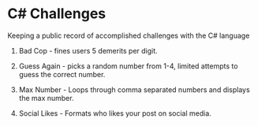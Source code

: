 # C# Challenges

Keeping a public record of accomplished challenges with the C# language

1. Bad Cop - fines users 5 demerits per digit.

2. Guess Again - picks a random number from 1-4, limited attempts to guess the correct number.

3. Max Number - Loops through comma separated numbers and displays the max number.

4. Social Likes - Formats who likes your post on social media.